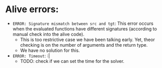# Alive errors:

- `ERROR: Signature mismatch between src and tgt`: This error occurs when the evaluated functions have different signatures (according to manual check into the alive code).
    - This is too restrictive case we have been talking early. Yet, theor checking is on the number of arguments and the return type.
    - We have no solution for this.
- `ERROR: Timeout`: :|
    - TODO: check if we can set the time for the solver.